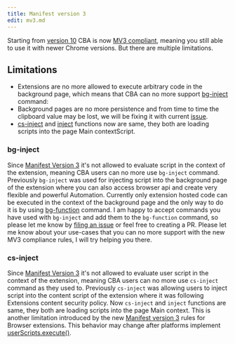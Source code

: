 ```yaml
---
title: Manifest version 3
edit: mv3.md
---
```


Starting from [version 10](/new_10-0) CBA is now [MV3 compliant](https://developer.chrome.com/docs/extensions/develop/migrate/what-is-mv3), meaning you still able to use it with newer Chrome versions. But there are multiple limitations.

## Limitations

- Extensions are no more allowed to execute arbitrary code in the background page, which means that CBA can no more support [bg-inject](/bg-inject) command:
- Background pages are no more persistence and from time to time the clipboard value may be lost, we will be fixing it with current [issue](https://github.com/browser-automation/cba/issues/119).
- [cs-inject](/inject-cs) and [inject](/inject) functions now are same, they both are loading scripts into the page Main contextScript.

### bg-inject

Since [Manifest Version 3](https://developer.chrome.com/docs/extensions/develop/migrate/improve-security#remove-execution-of-strings) it's
not allowed to evaluate script in the context of the extension, meaning CBA users can no more use `bg-inject` command. Previously `bg-inject` was used for injecting script into the background page of the extension where you can also access browser api and create very flexible and powerful Automation.
Currently only extension hosted code can be executed in the context of the background page and the only way to do it is by using [bg-function](/bg-function) command. I am happy to accept commands you have used with `bg-inject` and add them to the `bg-function` command, so please let me know by
[filing an issue](https://github.com/browser-automation/cba/issues) or feel free to creating a PR. Please let me know about your use-cases that you can
no more support with the new MV3 compliance rules, I will try helping you there.

### cs-inject

Since [Manifest Version 3](https://developer.chrome.com/docs/extensions/develop/migrate/improve-security#use-external-libraries) it's not allowed to evaluate user script in the context of the extension, meaning CBA users can no more use `cs-inject` command as they used to. Previously `cs-inject` was allowing users to inject script into the content script of the extension where it was following Extensions content security policy. Now `cs-inject` and `inject` functions are same, they both are loading scripts into the page Main context. This is another limitation introduced by the new [Manifest version 3](https://developer.chrome.com/docs/extensions/develop/migrate/what-is-mv3) rules for Browser extensions. This behavior may change after platforms implement [userScripts.execute()](https://github.com/w3c/webextensions/pull/540).
